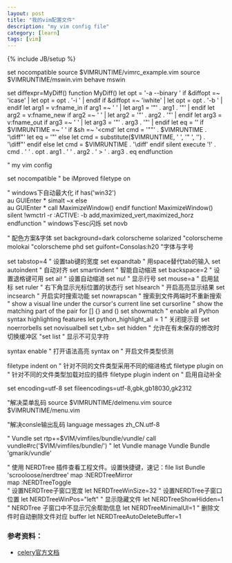 ```yaml
---
layout: post
title: "我的vim配置文件"
description: "my vim config file"
category: [learn]
tags: [vim]
---
```

{% include JB/setup %}


set nocompatible
source $VIMRUNTIME/vimrc_example.vim
source $VIMRUNTIME/mswin.vim
behave mswin

set diffexpr=MyDiff()
function MyDiff()
  let opt = '-a --binary '
  if &diffopt =~ 'icase' | let opt = opt . '-i ' | endif
  if &diffopt =~ 'iwhite' | let opt = opt . '-b ' | endif
  let arg1 = v:fname_in
  if arg1 =~ ' ' | let arg1 = '"' . arg1 . '"' | endif
  let arg2 = v:fname_new
  if arg2 =~ ' ' | let arg2 = '"' . arg2 . '"' | endif
  let arg3 = v:fname_out
  if arg3 =~ ' ' | let arg3 = '"' . arg3 . '"' | endif
  let eq = ''
  if $VIMRUNTIME =~ ' '
    if &sh =~ '\<cmd'
      let cmd = '""' . $VIMRUNTIME . '\diff"'
      let eq = '"'
    else
      let cmd = substitute($VIMRUNTIME, ' ', '" ', '') . '\diff"'
    endif
  else
    let cmd = $VIMRUNTIME . '\diff'
  endif
  silent execute '!' . cmd . ' ' . opt . arg1 . ' ' . arg2 . ' > ' . arg3 . eq
endfunction

" my vim config

set nocompatible                " be iMproved
filetype on

" windows下自动最大化
if has('win32')    
  au GUIEnter * simalt ~x
else    
  au GUIEnter * call MaximizeWindow()
endif 
function! MaximizeWindow()    
  silent !wmctrl -r :ACTIVE: -b add,maximized_vert,maximized_horz
endfunction
" windows下esc闪烁
set novb

" 配色方案&字体
set background=dark
colorscheme solarized
"colorscheme molokai
"colorscheme phd
set guifont=Consolas:h20 "字体与字号

set tabstop=4 " 设置tab键的宽度
set expandtab " 用space替代tab的输入
set autoindent " 自动对齐
set smartindent " 智能自动缩进
set backspace=2 " 设置退格键可用
set ai! " 设置自动缩进
set nu! " 显示行号
set mouse=a " 启用鼠标
set ruler " 右下角显示光标位置的状态行
set hlsearch " 开启高亮显示结果
set incsearch " 开启实时搜索功能
set nowrapscan " 搜索到文件两端时不重新搜索
" show a visual line under the cursor's current line
set cursorline
" show the matching part of the pair for [] {} and ()
set showmatch
" enable all Python syntax highlighting features
let python_highlight_all = 1
" 关闭提示音
set noerrorbells 
set novisualbell 
set t_vb= 
set hidden " 允许在有未保存的修改时切换缓冲区
"set list  " 显示不可见字符

syntax enable " 打开语法高亮
syntax on " 开启文件类型侦测

filetype indent on " 针对不同的文件类型采用不同的缩进格式
filetype plugin on " 针对不同的文件类型加载对应的插件
filetype plugin indent on " 启用自动补全

set encoding=utf-8
set fileencodings=utf-8,gbk,gb18030,gk2312

"解决菜单乱码
source $VIMRUNTIME/delmenu.vim
source $VIMRUNTIME/menu.vim

"解决consle输出乱码
language messages zh_CN.utf-8

" Vundle
set rtp+=$VIM/vimfiles/bundle/vundle/
call vundle#rc('$VIM/vimfiles/bundle/')
" let Vundle manage Vundle
Bundle 'gmarik/vundle'

" 使用 NERDTree 插件查看工程文件。设置快捷键，速记：file list
Bundle 'scrooloose/nerdtree'
map <F2> :NERDTreeMirror<CR>  
map <F2> :NERDTreeToggle<CR>  
" 设置NERDTree子窗口宽度
let NERDTreeWinSize=32
" 设置NERDTree子窗口位置
let NERDTreeWinPos="left"
" 显示隐藏文件
let NERDTreeShowHidden=1
" NERDTree 子窗口中不显示冗余帮助信息
let NERDTreeMinimalUI=1
" 删除文件时自动删除文件对应 buffer
let NERDTreeAutoDeleteBuffer=1


### 参考资料： 
- [celery官方文档](http://celery.readthedocs.org/en/latest/django/first-steps-with-django.html#using-celery-with-django)

